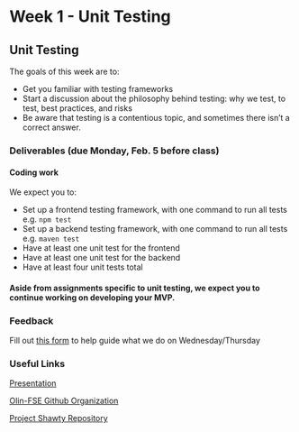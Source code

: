 # Week 1 - Unit Testing

## Unit Testing

The goals of this week are to:

* Get you familiar with testing frameworks
* Start a discussion about the philosophy behind testing: why we test, to test, best practices, and risks
* Be aware that testing is a contentious topic, and sometimes there isn’t a correct answer.

### Deliverables \(due Monday, Feb. 5 before class\)

#### Coding work

We expect you to:

* Set up a frontend testing framework, with one command to run all tests e.g. `npm test`
* Set up a backend testing framework, with one command to run all tests e.g. `maven test`
* Have at least one unit test for the frontend
* Have at least one unit test for the backend
* Have at least four unit tests total

#### Aside from assignments specific to unit testing, we expect you to continue working on developing your MVP.

### Feedback

Fill out [this form](https://goo.gl/forms/Q4EnHTHEdHM4S7gC2) to help guide what we do on Wednesday/Thursday

### Useful Links

[Presentation](https://docs.google.com/presentation/d/1a9IveMQOHhranvfH4KfNpuiehbWt6P8K48reD5-iP5Q/edit?usp=sharing)

[Olin-FSE Github Organization](https://github.com/olin-fse/shawty)

[Project Shawty Repository](https://github.com/olin-fse)

